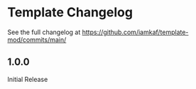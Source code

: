 # Template Changelog

See the full changelog at https://github.com/iamkaf/template-mod/commits/main/

## 1.0.0

Initial Release

##